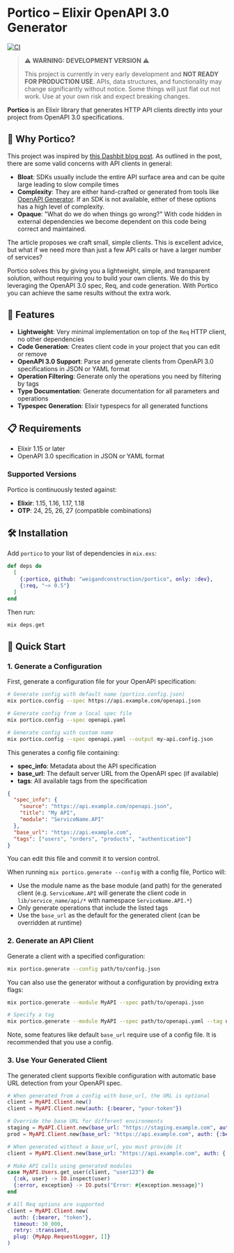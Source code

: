 # Portico – Elixir OpenAPI 3.0 Generator

[![CI](https://github.com/weigandconstruction/portico/actions/workflows/ci.yml/badge.svg)](https://github.com/weigandconstruction/portico/actions/workflows/ci.yml)

> ⚠️ **WARNING: DEVELOPMENT VERSION** ⚠️
>
> This project is currently in very early development and **NOT READY FOR PRODUCTION USE**.
> APIs, data structures, and functionality may change significantly without notice.
> Some things will just flat out not work.
> Use at your own risk and expect breaking changes.

**Portico** is an Elixir library that generates HTTP API clients directly into your project from OpenAPI 3.0 specifications.

## 🎯 Why Portico?

This project was inspired by [this Dashbit blog post](https://dashbit.co/blog/sdks-with-req-stripe). As outlined in the
post, there are some valid concerns with API clients in general:

- **Bloat**: SDKs usually include the entire API surface area and can be quite large leading to slow compile times
- **Complexity**: They are either hand-crafted or generated from tools like [OpenAPI
  Generator](https://github.com/OpenAPITools/openapi-generator). If an SDK is not available, either of these options has
  a high level of complexity.
- **Opaque**: "What do we do when things go wrong?" With code hidden in external dependencies we become dependent on
  this code being correct and maintained.

The article proposes we craft small, simple clients. This is excellent advice, but what if we need more than just a few
API calls or have a larger number of services?

Portico solves this by giving you a lightweight, simple, and transparent solution, without requiring you to build your own
clients. We do this by leveraging the OpenAPI 3.0 spec, Req, and code generation. With Portico you can achieve the same
results without the extra work.

## 🚀 Features

- **Lightweight**: Very minimal implementation on top of the `Req` HTTP client, no other dependencies
- **Code Generation**: Creates client code in your project that you can edit or remove
- **OpenAPI 3.0 Support**: Parse and generate clients from OpenAPI 3.0 specifications in JSON or YAML format
- **Operation Filtering**: Generate only the operations you need by filtering by tags
- **Type Documentation**: Generate documentation for all parameters and operations
- **Typespec Generation**: Elixir typespecs for all generated functions

## 📋 Requirements

- Elixir 1.15 or later
- OpenAPI 3.0 specification in JSON or YAML format

### Supported Versions

Portico is continuously tested against:

- **Elixir**: 1.15, 1.16, 1.17, 1.18
- **OTP**: 24, 25, 26, 27 (compatible combinations)

## 🛠 Installation

Add `portico` to your list of dependencies in `mix.exs`:

```elixir
def deps do
  [
    {:portico, github: "weigandconstruction/portico", only: :dev},
    {:req, "~> 0.5"}
  ]
end
```

Then run:

```bash
mix deps.get
```

## 🎯 Quick Start

### 1. Generate a Configuration

First, generate a configuration file for your OpenAPI specification:

```bash
# Generate config with default name (portico.config.json)
mix portico.config --spec https://api.example.com/openapi.json

# Generate config from a local spec file
mix portico.config --spec openapi.yaml

# Generate config with custom name
mix portico.config --spec openapi.yaml --output my-api.config.json
```

This generates a config file containing:

- **spec_info**: Metadata about the API specification
- **base_url**: The default server URL from the OpenAPI spec (if available)
- **tags**: All available tags from the specification

```json
{
  "spec_info": {
    "source": "https://api.example.com/openapi.json",
    "title": "My API",
    "module": "ServiceName.API"
  },
  "base_url": "https://api.example.com",
  "tags": ["users", "orders", "products", "authentication"]
}
```

You can edit this file and commit it to version control.

When running `mix portico.generate --config` with a config file, Portico will:

- Use the module name as the base module (and path) for the generated client (e.g. `ServiceName.API` will generate
  the client code in `lib/service_name/api/*` with namespace `ServiceName.API.*`)
- Only generate operations that include the listed tags
- Use the `base_url` as the default for the generated client (can be overridden at runtime)

### 2. Generate an API Client

Generate a client with a specified configuration:

```bash
mix portico.generate --config path/to/config.json
```

You can also use the generator without a configuration by providing extra flags:

```bash
mix portico.generate --module MyAPI --spec path/to/openapi.json

# Specify a tag
mix portico.generate --module MyAPI --spec path/to/openapi.yaml --tag users
```

Note, some features like default `base_url` require use of a config file. It is recommended that you use a config.

### 3. Use Your Generated Client

The generated client supports flexible configuration with automatic base URL detection from your OpenAPI spec.

```elixir
# When generated from a config with base_url, the URL is optional
client = MyAPI.Client.new()
client = MyAPI.Client.new(auth: {:bearer, "your-token"})

# Override the base URL for different environments
staging = MyAPI.Client.new(base_url: "https://staging.example.com", auth: {:bearer, "staging-token"})
prod = MyAPI.Client.new(base_url: "https://api.example.com", auth: {:bearer, "prod-token"})

# When generated without a base_url, you must provide it
client = MyAPI.Client.new(base_url: "https://api.example.com", auth: {:bearer, "your-token"})

# Make API calls using generated modules
case MyAPI.Users.get_user(client, "user123") do
  {:ok, user} -> IO.inspect(user)
  {:error, exception} -> IO.puts("Error: #{exception.message}")
end

# All Req options are supported
client = MyAPI.Client.new(
  auth: {:bearer, "token"},
  timeout: 30_000,
  retry: :transient,
  plug: {MyApp.RequestLogger, []}
)
```
